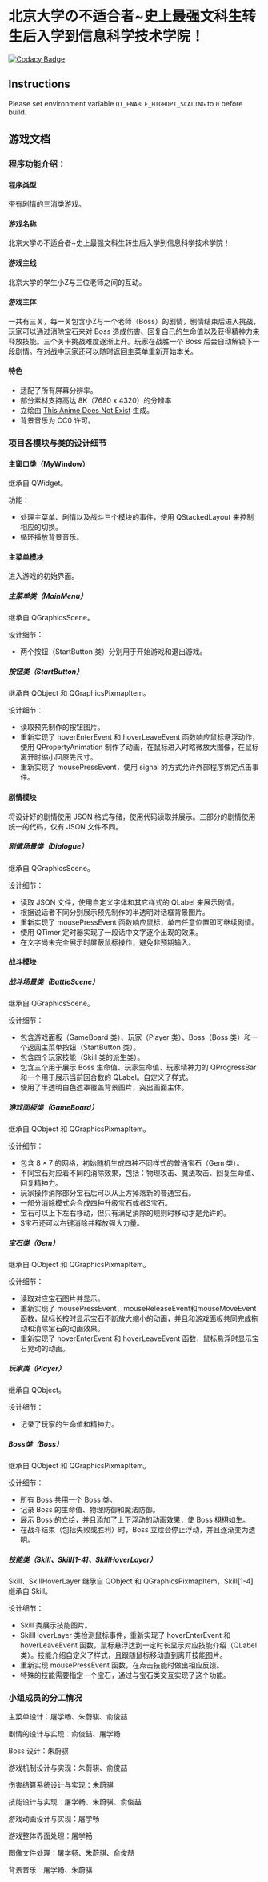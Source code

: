 # 北京大学の不适合者~史上最强文科生转生后入学到信息科学技术学院！

[![Codacy Badge](https://app.codacy.com/project/badge/Grade/0e46650d9fb4464d930cf8ad3e73f4a6)](https://www.codacy.com?utm_source=github.com&amp;utm_medium=referral&amp;utm_content=think-think-again/think-think&amp;utm_campaign=Badge_Grade)

## Instructions

Please set environment variable `QT_ENABLE_HIGHDPI_SCALING` to `0` before build.

## 游戏文档

### 程序功能介绍：

#### 程序类型

带有剧情的三消类游戏。

#### 游戏名称

北京大学の不适合者~史上最强文科生转生后入学到信息科学技术学院！

#### 游戏主线

北京大学的学生小Z与三位老师之间的互动。

#### 游戏主体

一共有三关，每一关包含小Z与一个老师（Boss）的剧情，剧情结束后进入挑战，玩家可以通过消除宝石来对 Boss 造成伤害、回复自己的生命值以及获得精神力来释放技能。三个关卡挑战难度逐渐上升。玩家在战胜一个 Boss 后会自动解锁下一段剧情。在对战中玩家还可以随时返回主菜单重新开始本关。

#### 特色

*   适配了所有屏幕分辨率。
*   部分素材支持高达 8K（7680 x 4320）的分辨率
*   立绘由 [This Anime Does Not Exist](https://thisanimedoesnotexist.ai/) 生成。
*   背景音乐为 CC0 许可。


### 项目各模块与类的设计细节

#### 主窗口类（MyWindow）

继承自 QWidget。

功能：

*   处理主菜单、剧情以及战斗三个模块的事件，使用 QStackedLayout 来控制相应的切换。
*   循环播放背景音乐。

#### 主菜单模块

进入游戏的初始界面。

##### 主菜单类（MainMenu）

继承自 QGraphicsScene。

设计细节：

*   两个按钮（StartButton 类）分别用于开始游戏和退出游戏。

##### 按钮类（StartButton）

继承自 QObject 和 QGraphicsPixmapItem。

设计细节：

*   读取预先制作的按钮图片。
*   重新实现了 hoverEnterEvent 和 hoverLeaveEvent 函数响应鼠标悬浮动作，使用 QPropertyAnimation 制作了动画，在鼠标进入时略微放大图像，在鼠标离开时缩小回原先尺寸。
*   重新实现了 mousePressEvent，使用 signal 的方式允许外部程序绑定点击事件。

#### 剧情模块

将设计好的剧情使用 JSON 格式存储，使用代码读取并展示。三部分的剧情使用统一的代码，仅有 JSON 文件不同。

##### 剧情场景类（Dialogue）

继承自 QGraphicsScene。

设计细节：

*   读取 JSON 文件，使用自定义字体和其它样式的 QLabel 来展示剧情。
*   根据说话者不同分别展示预先制作的半透明对话框背景图片。
*   重新实现了 mousePressEvent 函数响应鼠标，单击任意位置即可继续剧情。
*   使用 QTimer 定时器实现了一段话中文字逐个出现的效果。
*   在文字尚未完全展示时屏蔽鼠标操作，避免非预期输入。

#### 战斗模块

##### 战斗场景类（BattleScene）

继承自 QGraphicsScene。

设计细节：

*   包含游戏面板（GameBoard 类）、玩家（Player 类）、Boss（Boss 类）和一个返回主菜单按钮（StartButton 类）。
*   包含四个玩家技能（Skill 类的派生类）。
*   包含三个用于展示 Boss 生命值、玩家生命值、玩家精神力的 QProgressBar 和一个用于展示当前回合数的 QLabel。自定义了样式。
*   使用了半透明白色遮罩覆盖背景图片，突出画面主体。

##### 游戏面板类（GameBoard）

继承自 QObject 和 QGraphicsPixmapItem。

设计细节：

*   包含 $8\times 7$ 的网格，初始随机生成四种不同样式的普通宝石（Gem 类）。
*   不同宝石对应着不同的消除效果，包括：物理攻击、魔法攻击、回复生命值、回复精神力。
*   玩家操作消除部分宝石后可以从上方掉落新的普通宝石。
*   一部分消除模式会合成四种升级宝石或者S宝石。
*   宝石可以上下左右移动，但只有满足消除的规则时移动才是允许的。
*   S宝石还可以右键消除并释放强大力量。

##### 宝石类（Gem）

继承自 QObject 和 QGraphicsPixmapItem。

设计细节：

*   读取对应宝石图片并显示。
*   重新实现了 mousePressEvent、mouseReleaseEvent和mouseMoveEvent 函数，鼠标长按时显示宝石不断放大缩小的动画，并且和游戏面板共同完成拖动和消除宝石的动画效果。
*   重新实现了 hoverEnterEvent 和 hoverLeaveEvent 函数，鼠标悬浮时显示宝石晃动的动画。

##### 玩家类（Player）

继承自 QObject。

设计细节：

*   记录了玩家的生命值和精神力。

##### Boss类（Boss）

继承自 QObject 和 QGraphicsPixmapItem。

设计细节：

*   所有 Boss 共用一个 Boss 类。
*   记录 Boss 的生命值、物理防御和魔法防御。
*   展示 Boss 的立绘，并且添加了上下浮动的动画效果，使 Boss 栩栩如生。
*   在战斗结束（包括失败或胜利）时，Boss 立绘会停止浮动，并且逐渐变为透明。

##### 技能类（Skill、Skill[1-4]、SkillHoverLayer）

Skill、SkillHoverLayer 继承自 QObject 和 QGraphicsPixmapItem，Skill[1-4] 继承自 Skill。

设计细节：

*   Skill 类展示技能图片。
*   SkillHoverLayer 类检测鼠标事件，重新实现了 hoverEnterEvent 和 hoverLeaveEvent 函数，鼠标悬浮达到一定时长显示对应技能介绍（QLabel 类）。技能介绍自定义了样式，且跟随鼠标移动直到离开技能图片。
*   重新实现 mousePressEvent 函数，在点击技能时做出相应反馈。
*   特殊的技能需要指定一个宝石，通过与宝石类交互实现了这个功能。



### 小组成员的分工情况

主菜单设计：屠学畅、朱蔚骐、俞俊喆

剧情的设计与实现：俞俊喆、屠学畅

Boss 设计：朱蔚骐

游戏机制设计与实现：朱蔚骐、俞俊喆

伤害结算系统设计与实现：朱蔚骐

技能设计与实现：屠学畅、朱蔚骐、俞俊喆

游戏动画设计与实现：屠学畅

游戏整体界面处理：屠学畅

图像文件处理：屠学畅、朱蔚骐、俞俊喆

背景音乐：屠学畅、朱蔚骐

